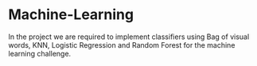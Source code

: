 # Machine-Learning
In the project we are required to implement classifiers using Bag of visual words, KNN, Logistic Regression and Random Forest for the machine learning challenge.
